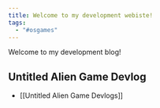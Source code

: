 ```yaml
---
title: Welcome to my development webiste!
tags:
  - "#osgames"
---
```

Welcome to my development blog!


## Untitled Alien Game Devlog
- [[Untitled Alien Game Devlogs]]